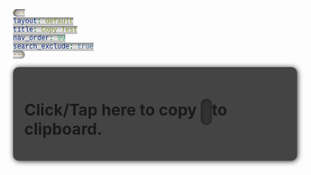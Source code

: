 ```yaml
---
layout: default
title: Copy Test
nav_order: 99
search_exclude: true
---
```


<style>
    code {
        font-family: 'Consolas', Courier, monospace;
        background-color: #333;
        padding: 10px;
        border-radius: 10px;
        box-shadow: 1px 1px 10px #222 inset;
    }

    .content {
        background-color: #444 !important;
        padding: 20px;
        border-radius: 10px;
        box-shadow: 1px 1px 10px #222;
    }
</style>

<script language="javascript" type="text/javascript">
    function doScript() {
        const searchParams = new URLSearchParams(window.location.search);
        const copy = searchParams.get('copy');

        document.getElementById("copy").innerHTML = copy;
    }


    function doCopy(string) {
        // navigator.permissions.query({ name: "clipboard-write" }).then((result) => {
        //     if (result.state === "granted" || result.state === "prompt") {
        //         navigator.clipboard.writeText(string).then(function() {
        //         console.log('Async: Copying to clipboard was successful!');
        //     }, function(err) {
        //         console.error('Async: Could not copy text: ', err);
        //     });
        //   }
        // });
        const textArea = document.createElement('textarea');
        textArea.value = document.getElementById("copy").innerHTML;
        textArea.style.opacity = 0;
        document.body.appendChild(textArea);
        textArea.focus();
        textArea.select();
        try {
            const success = document.execCommand('copy');
            alert(`${success ? `Success! Copied ${textArea.value} to clipboard.` : 'Something went wrong, please manually copy.'}`);
        } catch (err) {
            console.error(err.name, err.message);
        }
        document.body.removeChild(textArea);


    }
</script>


<div class="content" onclick="doCopy()">
    <h1>Click/Tap here to copy <code id="copy"></code> to clipboard.</h1>
</div>
